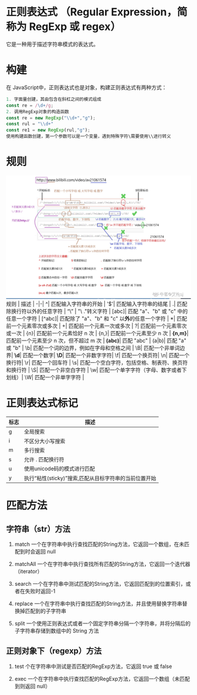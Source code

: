 # 正则表达式 （Regular Expression，简称为 RegExp 或 regex）
它是一种用于描述字符串模式的表达式。

# 构建
在 JavaScript中，正则表达式也是对象，构建正则表达式有两种方式：
```javascript
1. 字面量创建，其由包含在斜杠之间的模式组成
const re = /\d+/g;
2. 调用RegExp对象的构造函数
const re = new RegExp("\\d+","g");
const rul = "\\d+"
const re1 = new RegExp(rul,"g");
使用构建函数创建，第一个参数可以是一个变量，遇到特殊字符\需要使用\\进行转义
```
# 规则
![正则表达式](../img/reg.jpg)
规则 | 描述 |
-|-|
^| 匹配输入字符串的开始 |
'$'| 匹配输入字符串的结尾 |
.| 匹配除换行符以外的任意字符 |
“\” | "\ ."转义字符 |
[abc]| 匹配 "a"、"b" 或 "c" 中的任意一个字符 |
[^abc]| 匹配除了 "a"、"b" 和 "c" 以**外**的任意一个字符 |
*| 匹配前一个元素零次或多次 |
+| 匹配前一个元素一次或多次 |
?| 匹配前一个元素零次或一次 |
{n}| 匹配前一个元素恰好 n 次 |
{n,}| 匹配前一个元素至少 n 次 |
**{n,m}**| 匹配前一个元素至少 n 次，但不超过 m 次 |
**(abc)**| 匹配 "abc" |
(a|b)| 匹配 "a" 或 "b" |
\b| 匹配一个词的边界，例如在字母和空格之间 |
\B| 匹配一个非单词边界|
**\d**| 匹配一个数字|
**\D**| 匹配一个非数字字符|
\f| 匹配一个换页符|
\n| 匹配一个换行符|
\r| 匹配一个回车符 |
\s| 匹配一个空白字符，包括空格、制表符、换页符和换行符 |
\S| 匹配一个非空白字符 |
\w| 匹配一个单字字符（字母、数字或者下划线）|
\W| 匹配一个非单字字符 |

# 正则表达式标记
标志 | 描述 |
-|-|
g| 全局搜索 |
i| 不区分大小写搜索 |
m| 多行搜索 |
s| 允许 . 匹配换行符 |
u| 使用unicode码的模式进行匹配 |
y| 执行“粘性(sticky)”搜索,匹配从目标字符串的当前位置开始 |


# 匹配方法

## 字符串（str）方法
1. match 一个在字符串中执行查找匹配的String方法，它返回一个数组，在未匹配到时会返回 null

2. matchAll 一个在字符串中执行查找所有匹配的String方法，它返回一个迭代器（iterator）

3. search 一个在字符串中测试匹配的String方法，它返回匹配到的位置索引，或者在失败时返回-1

4. replace 一个在字符串中执行查找匹配的String方法，并且使用替换字符串替换掉匹配到的子字符串

5. split 一个使用正则表达式或者一个固定字符串分隔一个字符串，并将分隔后的子字符串存储到数组中的 String 方法


## 正则对象下（regexp）方法
1. test 个在字符串中测试是否匹配的RegExp方法，它返回 true 或 false

2. exec 一个在字符串中执行查找匹配的RegExp方法，它返回一个数组（未匹配到则返回 null）
